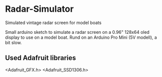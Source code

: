 # Radar-Simulator
Simulated vintage radar screen for model boats

Small arduino sketch to simulate a radar screen on a 0.96" 128x64 oled display to use on a model boat. Rund on an Arduino Pro Mini (5V modell), a bit slow.

## Used Adafruit libraries 
<Adafruit_GFX.h>
<Adafruit_SSD1306.h>


